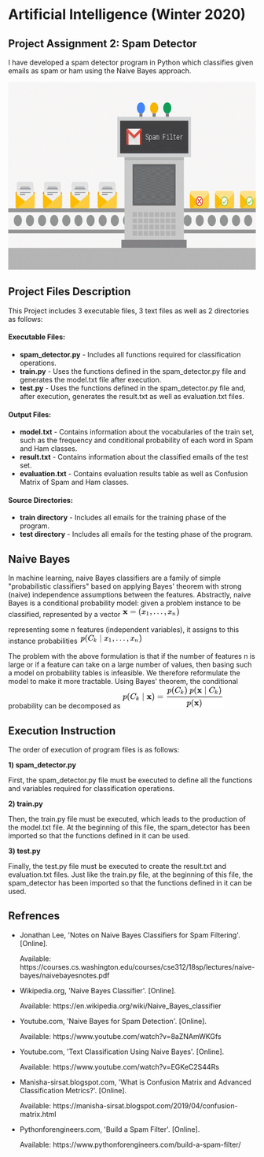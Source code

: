 <h1>Artificial Intelligence (Winter 2020)</h1>

<h2>Project Assignment 2: Spam Detector</h2>

<p>I have developed a spam detector program in Python which classifies given emails as spam or ham using the Naive Bayes approach.</p>

<p align="center"> 
<img src="gif/spam detector.gif" alt="Animated gif pacman game" height="382px">
</p>

<h2>Project Files Description</h2>

<p>This Project includes 3 executable files, 3 text files as well as 2 directories as follows:</p>
<h4>Executable Files:</h4>
<ul>
  <li><b>spam_detector.py</b> - Includes all functions required for classification operations.</li>
  <li><b>train.py</b> - Uses the functions defined in the spam_detector.py file and generates the model.txt file after execution.</li>
  <li><b>test.py</b> - Uses the functions defined in the spam_detector.py file and, after execution, generates the result.txt as well as evaluation.txt files.</li>
</ul>

<h4>Output Files:</h4>
<ul>
  <li><b>model.txt</b> - Contains information about the vocabularies of the train set, such as the frequency and conditional probability of each word in Spam and Ham classes.</li>
  <li><b>result.txt</b> - Contains information about the classified emails of the test set.</li>
  <li><b>evaluation.txt</b> - Contains evaluation results table as well as Confusion Matrix of Spam and Ham classes.</li>
</ul>

<h4>Source Directories:</h4>
<ul>
  <li><b>train directory</b> - Includes all emails for the training phase of the program.</li>
  <li><b>test directory</b> - Includes all emails for the testing phase of the program.</li>
</ul>

<h2>Naive Bayes</h2>

<p>In machine learning, naive Bayes classifiers are a family of simple "probabilistic classifiers" based on applying Bayes' theorem with strong (naive) independence assumptions between the features.
Abstractly, naive Bayes is a conditional probability model: given a problem instance to be classified, represented by a vector
<img src="image/1.png" alt="Formula 1" style="max-width:100%;"></p>

<p>representing some n features (independent variables), it assigns to this instance probabilities
<img src="image/2.png" alt="Formula 2" style="max-width:100%;"></p>

<p>The problem with the above formulation is that if the number of features n is large or if a feature can take on a large number of values, then basing such a model on probability tables is infeasible. We therefore reformulate the model to make it more tractable. Using Bayes' theorem, the conditional probability can be decomposed as
<img src="image/3.png" alt="Formula 3" style="max-width:100%;"></p>

<h2>Execution Instruction</h2>
<p>The order of execution of program files is as follows:</p>
<p><b>1) spam_detector.py</b></p>
<p>First, the spam_detector.py file must be executed to define all the functions and variables required for classification operations.</p>
<p><b>2) train.py</b></p>
<p>Then, the train.py file must be executed, which leads to the production of the model.txt file. 
At the beginning of this file, the spam_detector has been imported so that the functions defined in it can be used.</p>
<p><b>3) test.py</b></p>
<p>Finally, the test.py file must be executed to create the result.txt and evaluation.txt files.
Just like the train.py file, at the beginning of this file, the spam_detector has been imported so that the functions defined in it can be used.</p>

<h2>Refrences</h2>
<ul>
  <li><p>Jonathan Lee, 'Notes on Naive Bayes Classifiers for Spam Filtering'. [Online].</p>
      <p>Available: https://courses.cs.washington.edu/courses/cse312/18sp/lectures/naive-bayes/naivebayesnotes.pdf</p>
  </li>
  <li><p>Wikipedia.org, 'Naive Bayes Classifier'. [Online].</p>
      <p>Available: https://en.wikipedia.org/wiki/Naive_Bayes_classifier</p>
  </li>
  <li><p>Youtube.com, 'Naive Bayes for Spam Detection'. [Online].</p>
      <p>Available: https://www.youtube.com/watch?v=8aZNAmWKGfs</p>
  </li>
  <li><p>Youtube.com, 'Text Classification Using Naive Bayes'. [Online].</p>
      <p>Available: https://www.youtube.com/watch?v=EGKeC2S44Rs</p>
  </li>
  <li><p>Manisha-sirsat.blogspot.com, 'What is Confusion Matrix and Advanced Classification Metrics?'. [Online].</p>
      <p>Available: https://manisha-sirsat.blogspot.com/2019/04/confusion-matrix.html</p>
  </li>
  <li><p>Pythonforengineers.com, 'Build a Spam Filter'. [Online].</p>
      <p>Available: https://www.pythonforengineers.com/build-a-spam-filter/</p>
  </li>
</ul>
